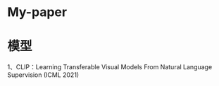 # My-paper
# 模型
1、CLIP：Learning Transferable Visual Models From Natural Language Supervision (ICML 2021)
